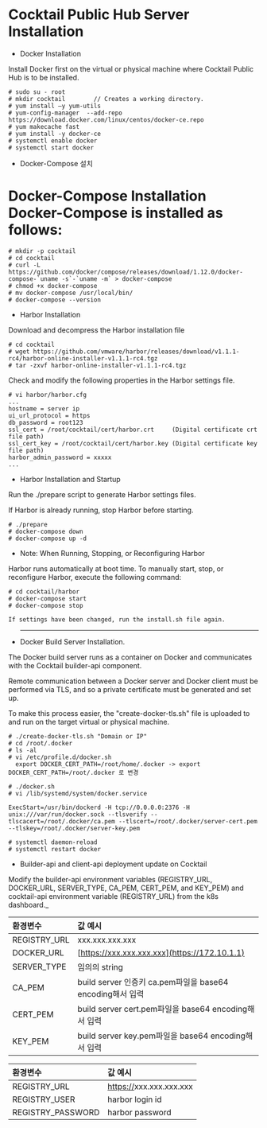 # Cocktail Public Hub Server Installation

* Docker Installation

Install Docker first on the virtual or physical machine where Cocktail Public Hub is to be installed.

```
# sudo su - root
# mkdir cocktail        // Creates a working directory.
# yum install –y yum-utils
# yum-config-manager  --add-repo https://download.docker.com/linux/centos/docker-ce.repo
# yum makecache fast
# yum install -y docker-ce
# systemctl enable docker
# systemctl start docker
```

* Docker-Compose 설치

# Docker-Compose Installation Docker-Compose is installed as follows:

    # mkdir -p cocktail
    # cd cocktail
    # curl -L https://github.com/docker/compose/releases/download/1.12.0/docker-compose-`uname -s`-`uname -m` > docker-compose
    # chmod +x docker-compose
    # mv docker-compose /usr/local/bin/
    # docker-compose --version

* Harbor Installation

Download and decompress the Harbor installation file

```
# cd cocktail
# wget https://github.com/vmware/harbor/releases/download/v1.1.1-rc4/harbor-online-installer-v1.1.1-rc4.tgz
# tar -zxvf harbor-online-installer-v1.1.1-rc4.tgz
```

Check and modify the following properties in the Harbor settings file.

```
# vi harbor/harbor.cfg
...
hostname = server ip
ui_url_protocol = https
db_password = root123
ssl_cert = /root/cocktail/cert/harbor.crt     (Digital certificate crt file path)
ssl_cert_key = /root/cocktail/cert/harbor.key (Digital certificate key file path)
harbor_admin_password = xxxxx
...
```

* Harbor Installation and Startup

Run the ./prepare script to generate Harbor settings files.

If Harbor is already running, stop Harbor before starting.

```
# ./prepare
# docker-compose down
# docker-compose up -d
```

* Note: When Running, Stopping, or Reconfiguring Harbor

Harbor runs automatically at boot time. To manually start, stop, or reconfigure Harbor, execute the following command:

```
# cd cocktail/harbor
# docker-compose start
# docker-compose stop

If settings have been changed, run the install.sh file again.
```

* ---

  Docker Build Server Installation.

The Docker build server runs as a container on Docker and communicates with the Cocktail builder-api component.

Remote communication between a Docker server and Docker client must be performed via TLS, and so a private certificate must be generated and set up.

To make this process easier, the "create-docker-tls.sh" file is uploaded to and run on the target virtual or physical machine.

```
# ./create-docker-tls.sh "Domain or IP"
# cd /root/.docker
# ls -al
# vi /etc/profile.d/docker.sh
  export DOCKER_CERT_PATH=/root/home/.docker -> export DOCKER_CERT_PATH=/root/.docker 로 변경

# ./docker.sh
# vi /lib/systemd/system/docker.service  

ExecStart=/usr/bin/dockerd -H tcp://0.0.0.0:2376 -H unix:///var/run/docker.sock --tlsverify --tlscacert=/root/.docker/ca.pem --tlscert=/root/.docker/server-cert.pem --tlskey=/root/.docker/server-key.pem

# systemctl daemon-reload
# systemctl restart docker
```

* Builder-api and client-api deployment update on Cocktail

Modify the builder-api environment variables (REGISTRY_URL, DOCKER_URL, SERVER_TYPE, CA_PEM, CERT_PEM, and KEY_PEM) and cocktail-api environment variable (REGISTRY_URL) from the k8s dashboard._

| 환경변수 | 값 예시 |
| :--- | :--- |
| REGISTRY\_URL | xxx.xxx.xxx.xxx |
| DOCKER\_URL | [https://xxx.xxx.xxx.xxx](https://172.10.1.1) |
| SERVER\_TYPE | 임의의 string |
| CA\_PEM | build server 인증키 ca.pem파일을 base64 encoding해서  입력 |
| CERT\_PEM | build server cert.pem파일을 base64 encoding해서 입력 |
| KEY\_PEM | build server key.pem파일을 base64 encoding해서 입력 |

| 환경변수 | 값 예시 |
| :--- | :--- |
| REGISTRY\_URL | [https://](https://172.10.1.1)xxx.xxx.xxx.xxx |
| REGISTRY\_USER | harbor login id |
| REGISTRY\_PASSWORD | harbor password |



